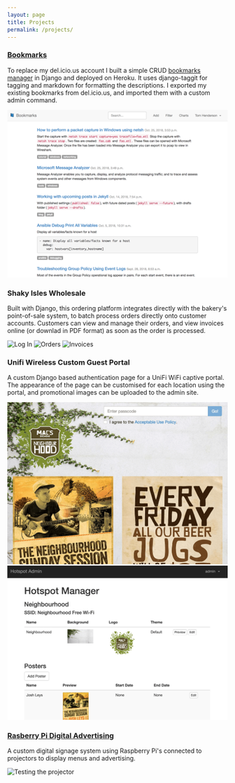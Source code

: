 ```yaml
---
layout: page
title: Projects
permalink: /projects/
---
```


### [Bookmarks](https://github.com/tom-henderson/bookmarks)

To replace my del.icio.us account I built a simple CRUD [bookmarks manager](https://frozen-plateau-22554.herokuapp.com) in Django and deployed on Heroku. It uses django-taggit for tagging and markdown for formatting the descriptions. I exported my existing bookmarks from del.icio.us, and imported them with a custom admin command.

![Bookmarks](/assets/images/projects/bookmarks.png)

### Shaky Isles Wholesale

Built with Django, this ordering platform integrates directly with the bakery's point-of-sale system, to batch process orders directly onto customer accounts. Customers can view and manage their orders, and view invoices online (or downlad in PDF format) as soon as the order is processed.

![Log In](/assets/images/projects/shaky-log-in.png)
![Orders](/assets/images/projects/shaky-orders.png)
![Invoices](/assets/images/projects/shaky-invoices.png)

### Unifi Wireless Custom Guest Portal

A custom Django based authentication page for a UniFi WiFi captive portal. The appearance of the page can be customised for each location using the portal, and promotional images can be uploaded to the admin site.

![Customer Login with Advertising](/assets/images/posts/unifi-custom-portal.png)
![Admin Site](/assets/images/posts/unifi-custom-portal-config.png)

### [Rasberry Pi Digital Advertising](https://github.com/tom-henderson/pi-projector)

A custom digital signage system using Raspberry Pi's connected to projectors to display menus and advertising.

![Testing the projector](/assets/images/projects/projector-image.jpg)
